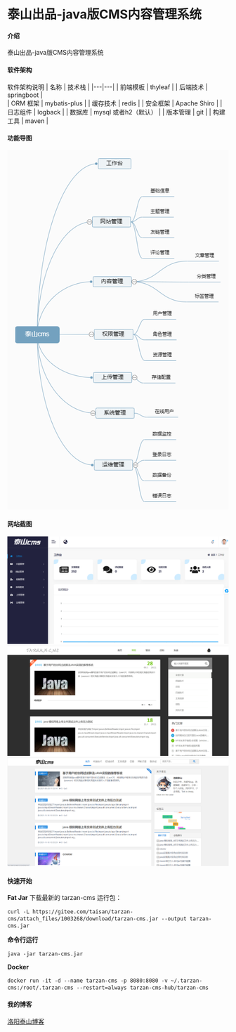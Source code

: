 # 泰山出品-java版CMS内容管理系统

#### 介绍
泰山出品-java版CMS内容管理系统

#### 软件架构

软件架构说明
| 名称  |  技术栈  |
|---|---|
| 前端模板  |   thyleaf |
| 后端技术  |  springboot  |  
| ORM 框架  |  mybatis-plus  | 
| 缓存技术  |  redis  |
| 安全框架  | Apache Shiro  |
|  日志组件 |   logback |
|  数据库 |  mysql 或者h2（默认） |
| 版本管理  |   git |
| 构建工具  |  maven |



#### 功能导图
![输入图片说明](%E6%B3%B0%E5%B1%B1cms.png)
#### 网站截图
![输入图片说明](admin.png)
![输入图片说明](theme1.png)
![输入图片说明](theme2.png)

#### 快速开始
 **Fat Jar** 
下载最新的 tarzan-cms 运行包：

```
curl -L https://gitee.com/taisan/tarzan-cms/attach_files/1003268/download/tarzan-cms.jar --output tarzan-cms.jar
```
 **命令行运行** 

```
java -jar tarzan-cms.jar
```
 **Docker** 

```
docker run -it -d --name tarzan-cms -p 8080:8080 -v ~/.tarzan-cms:/root/.tarzan-cms --restart=always tarzan-cms-hub/tarzan-cms
```

#### 我的博客
[洛阳泰山博客](http://https://blog.csdn.net/weixin_40986713)
